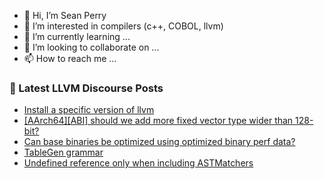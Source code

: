 - 👋 Hi, I’m Sean Perry
- 👀 I’m interested in compilers (c++, COBOL, llvm)
- 🌱 I’m currently learning ...
- 💞️ I’m looking to collaborate on ...
- 📫 How to reach me ...

<!---
s66perry/s66perry is a ✨ special ✨ repository because its `README.md` (this file) appears on your GitHub profile.
You can click the Preview link to take a look at your changes.
--->
### 📕 Latest LLVM Discourse Posts

<!-- DISCOURSE-LLVM:START -->
- [Install a specific version of llvm](https://discourse.llvm.org/t/install-a-specific-version-of-llvm/74635#post_1)
- [[AArch64][ABI] should we add more fixed vector type wider than 128-bit?](https://discourse.llvm.org/t/aarch64-abi-should-we-add-more-fixed-vector-type-wider-than-128-bit/74395#post_4)
- [Can base binaries be optimized using optimized binary perf data?](https://discourse.llvm.org/t/can-base-binaries-be-optimized-using-optimized-binary-perf-data/74424#post_3)
- [TableGen grammar](https://discourse.llvm.org/t/tablegen-grammar/74625#post_3)
- [Undefined reference only when including ASTMatchers](https://discourse.llvm.org/t/undefined-reference-only-when-including-astmatchers/67687#post_4)
<!-- DISCOURSE-LLVM:END -->
